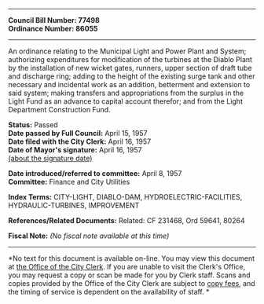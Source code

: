 * * * * *  
  
**Council Bill Number: [](#h0)[](#h2)77498**   
**Ordinance Number: 86055**  
  
* * * * *  
  
An ordinance relating to the Municipal Light and Power Plant and System; authorizing expenditures for modification of the turbines at the Diablo Plant by the installation of new wicket gates, runners, upper section of draft tube and discharge ring; adding to the height of the existing surge tank and other necessary and incidental work as an addition, betterment and extension to said system; making transfers and appropriations from the surplus in the Light Fund as an advance to capital account therefor; and from the Light Department Construction Fund.  
  
**Status:** Passed   
**Date passed by Full Council:** April 15, 1957   
**Date filed with the City Clerk:** April 16, 1957   
**Date of Mayor's signature:** April 16, 1957   
[(about the signature date)](/~public/approvaldate.htm)   
  
  
**Date introduced/referred to committee:** April 8, 1957   
**Committee:** Finance and City Utilities   
  
**Index Terms:** CITY-LIGHT, DIABLO-DAM, HYDROELECTRIC-FACILITIES, HYDRAULIC-TURBINES, IMPROVEMENT  
  
**References/Related Documents:** Related: CF 231468, Ord 59641, 80264  
  
**Fiscal Note:** *(No fiscal note available at this time)*  
  
* * * * *  
  
*No text for this document is available on-line. You may view this document at [the Office of the City Clerk](http://www.seattle.gov/leg/clerk/contactUs.htm). If you are unable to visit the Clerk's Office, you may request a copy or scan be made for you by Clerk staff. Scans and copies provided by the Office of the City Clerk are subject to [copy fees](http://clerk.seattle.gov/~public/clerkfees.htm), and the timing of service is dependent on the availability of staff. *  
  
  
